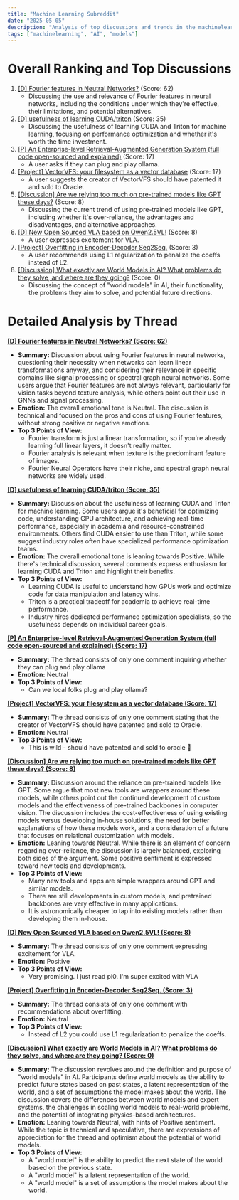 ```yaml
---
title: "Machine Learning Subreddit"
date: "2025-05-05"
description: "Analysis of top discussions and trends in the machinelearning subreddit"
tags: ["machinelearning", "AI", "models"]
---
```


# Overall Ranking and Top Discussions
1.  [[D] Fourier features in Neutral Networks?](https://www.reddit.com/r/MachineLearning/comments/1kf8x0l/d_fourier_features_in_neutral_networks/) (Score: 62)
    * Discussing the use and relevance of Fourier features in neural networks, including the conditions under which they're effective, their limitations, and potential alternatives.
2.  [[D] usefulness of learning CUDA/triton](https://www.reddit.com/r/MachineLearning/comments/1kewrqc/d_usefulness_of_learning_cudatriton/) (Score: 35)
    * Discussing the usefulness of learning CUDA and Triton for machine learning, focusing on performance optimization and whether it's worth the time investment.
3.  [[P] An Enterprise-level Retrieval-Augmented Generation System (full code open-sourced and explained)](https://www.reddit.com/r/MachineLearning/comments/1kew2j5/p_an_enterpriselevel_retrievalaugmented/) (Score: 17)
    *  A user asks if they can plug and play ollama.
4.  [[Project] VectorVFS: your filesystem as a vector database](https://www.reddit.com/r/MachineLearning/comments/1kff80h/project_vectorvfs_your_filesystem_as_a_vector/) (Score: 17)
    *  A user suggests the creator of VectorVFS should have patented it and sold to Oracle.
5.  [[Discussion] Are we relying too much on pre-trained models like GPT these days?](https://www.reddit.com/r/MachineLearning/comments/1kf4mdm/discussion_are_we_relying_too_much_on_pretrained/) (Score: 8)
    *  Discussing the current trend of using pre-trained models like GPT, including whether it's over-reliance, the advantages and disadvantages, and alternative approaches.
6.  [[D] New Open Sourced VLA based on Qwen2.5VL!](https://www.reddit.com/r/MachineLearning/comments/1kf69k1/d_new_open_sourced_vla_based_on_qwen25vl/) (Score: 8)
    *  A user expresses excitement for VLA.
7.  [[Project] Overfitting in Encoder-Decoder Seq2Seq.](https://www.reddit.com/r/MachineLearning/comments/1kf7ok9/project_overfitting_in_encoderdecoder_seq2seq/) (Score: 3)
    *  A user recommends using L1 regularization to penalize the coeffs instead of L2.
8.  [[Discussion] What exactly are World Models in AI? What problems do they solve, and where are they going?](https://www.reddit.com/r/MachineLearning/comments/1kf3pes/discussion_what_exactly_are_world_models_in_ai/) (Score: 0)
    *  Discussing the concept of "world models" in AI, their functionality, the problems they aim to solve, and potential future directions.

# Detailed Analysis by Thread
**[[D] Fourier features in Neutral Networks? (Score: 62)](https://www.reddit.com/r/MachineLearning/comments/1kf8x0l/d_fourier_features_in_neutral_networks/)**
*   **Summary:** Discussion about using Fourier features in neural networks, questioning their necessity when networks can learn linear transformations anyway, and considering their relevance in specific domains like signal processing or spectral graph neural networks. Some users argue that Fourier features are not always relevant, particularly for vision tasks beyond texture analysis, while others point out their use in GNNs and signal processing.
*   **Emotion:** The overall emotional tone is Neutral. The discussion is technical and focused on the pros and cons of using Fourier features, without strong positive or negative emotions.
*   **Top 3 Points of View:**
    *   Fourier transform is just a linear transformation, so if you're already learning full linear layers, it doesn't really matter.
    *   Fourier analysis is relevant when texture is the predominant feature of images.
    *   Fourier Neural Operators have their niche, and spectral graph neural networks are widely used.

**[[D] usefulness of learning CUDA/triton (Score: 35)](https://www.reddit.com/r/MachineLearning/comments/1kewrqc/d_usefulness_of_learning_cudatriton/)**
*   **Summary:** Discussion about the usefulness of learning CUDA and Triton for machine learning. Some users argue it's beneficial for optimizing code, understanding GPU architecture, and achieving real-time performance, especially in academia and resource-constrained environments. Others find CUDA easier to use than Triton, while some suggest industry roles often have specialized performance optimization teams.
*   **Emotion:** The overall emotional tone is leaning towards Positive. While there's technical discussion, several comments express enthusiasm for learning CUDA and Triton and highlight their benefits.
*   **Top 3 Points of View:**
    *   Learning CUDA is useful to understand how GPUs work and optimize code for data manipulation and latency wins.
    *   Triton is a practical tradeoff for academia to achieve real-time performance.
    *   Industry hires dedicated performance optimization specialists, so the usefulness depends on individual career goals.

**[[P] An Enterprise-level Retrieval-Augmented Generation System (full code open-sourced and explained) (Score: 17)](https://www.reddit.com/r/MachineLearning/comments/1kew2j5/p_an_enterpriselevel_retrievalaugmented/)**
*   **Summary:** The thread consists of only one comment inquiring whether they can plug and play ollama
*   **Emotion:** Neutral
*   **Top 3 Points of View:**
    *   Can we local folks plug and play ollama?

**[[Project] VectorVFS: your filesystem as a vector database (Score: 17)](https://www.reddit.com/r/MachineLearning/comments/1kff80h/project_vectorvfs_your_filesystem_as_a_vector/)**
*   **Summary:** The thread consists of only one comment stating that the creator of VectorVFS should have patented and sold to Oracle.
*   **Emotion:** Neutral
*   **Top 3 Points of View:**
    *   This is wild - should have patented and sold to oracle 🥲

**[[Discussion] Are we relying too much on pre-trained models like GPT these days? (Score: 8)](https://www.reddit.com/r/MachineLearning/comments/1kf4mdm/discussion_are_we_relying_too_much_on_pretrained/)**
*   **Summary:** Discussion around the reliance on pre-trained models like GPT. Some argue that most new tools are wrappers around these models, while others point out the continued development of custom models and the effectiveness of pre-trained backbones in computer vision. The discussion includes the cost-effectiveness of using existing models versus developing in-house solutions, the need for better explanations of how these models work, and a consideration of a future that focuses on relational customization with models.
*   **Emotion:** Leaning towards Neutral. While there is an element of concern regarding over-reliance, the discussion is largely balanced, exploring both sides of the argument. Some positive sentiment is expressed toward new tools and developments.
*   **Top 3 Points of View:**
    *   Many new tools and apps are simple wrappers around GPT and similar models.
    *   There are still developments in custom models, and pretrained backbones are very effective in many applications.
    *   It is astronomically cheaper to tap into existing models rather than developing them in-house.

**[[D] New Open Sourced VLA based on Qwen2.5VL! (Score: 8)](https://www.reddit.com/r/MachineLearning/comments/1kf69k1/d_new_open_sourced_vla_based_on_qwen25vl/)**
*   **Summary:** The thread consists of only one comment expressing excitement for VLA.
*   **Emotion:** Positive
*   **Top 3 Points of View:**
    *   Very promising. I just read pi0. I'm super excited with VLA

**[[Project] Overfitting in Encoder-Decoder Seq2Seq. (Score: 3)](https://www.reddit.com/r/MachineLearning/comments/1kf7ok9/project_overfitting_in_encoderdecoder_seq2seq/)**
*   **Summary:** The thread consists of only one comment with recommendations about overfitting.
*   **Emotion:** Neutral
*   **Top 3 Points of View:**
    *   Instead of L2 you could use L1 regularization to penalize the coeffs.

**[[Discussion] What exactly are World Models in AI? What problems do they solve, and where are they going? (Score: 0)](https://www.reddit.com/r/MachineLearning/comments/1kf3pes/discussion_what_exactly_are_world_models_in_ai/)**
*   **Summary:** The discussion revolves around the definition and purpose of "world models" in AI. Participants define world models as the ability to predict future states based on past states, a latent representation of the world, and a set of assumptions the model makes about the world. The discussion covers the differences between world models and expert systems, the challenges in scaling world models to real-world problems, and the potential of integrating physics-based architectures.
*   **Emotion:** Leaning towards Neutral, with hints of Positive sentiment. While the topic is technical and speculative, there are expressions of appreciation for the thread and optimism about the potential of world models.
*   **Top 3 Points of View:**
    *   A "world model" is the ability to predict the next state of the world based on the previous state.
    *   A "world model" is a latent representation of the world.
    *   A "world model" is a set of assumptions the model makes about the world.
